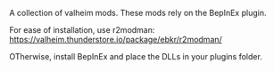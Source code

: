 A collection of valheim mods. These mods rely on the BepInEx plugin.

For ease of installation, use r2modman: https://valheim.thunderstore.io/package/ebkr/r2modman/

OTherwise, install BepInEx and place the DLLs in your plugins folder.